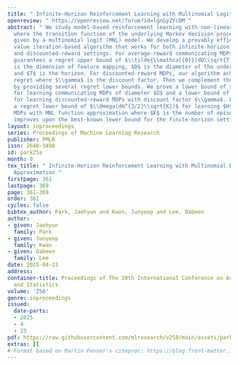 ```yaml
---
title: " Infinite-Horizon Reinforcement Learning with Multinomial Logit Function Approximation "
openreview: " https://openreview.net/forum?id=lgnGyZYcDM "
abstract: " We study model-based reinforcement learning with non-linear function approximation
  where the transition function of the underlying Markov decision process (MDP) is
  given by a multinomial logit (MNL) model. We develop a provably efficient discounted
  value iteration-based algorithm that works for both infinite-horizon average-reward
  and discounted-reward settings. For average-reward communicating MDPs, the algorithm
  guarantees a regret upper bound of $\\tilde{\\mathcal{O}}(dD\\sqrt{T})$ where $d$
  is the dimension of feature mapping, $D$ is the diameter of the underlying MDP,
  and $T$ is the horizon. For discounted-reward MDPs, our algorithm achieves $\\tilde{\\mathcal{O}}(d(1-\\gamma)^{-2}\\sqrt{T})$
  regret where $\\gamma$ is the discount factor. Then we complement these upper bounds
  by providing several regret lower bounds. We prove a lower bound of $\\Omega(d\\sqrt{DT})$
  for learning communicating MDPs of diameter $D$ and a lower bound of $\\Omega(d(1-\\gamma)^{-3/2}\\sqrt{T})$
  for learning discounted-reward MDPs with discount factor $\\gamma$. Lastly, we show
  a regret lower bound of $\\Omega(dH^{3/2}\\sqrt{K})$ for learning $H$-horizon episodic
  MDPs with MNL function approximation where $K$ is the number of episodes, which
  improves upon the best-known lower bound for the finite-horizon setting. "
layout: inproceedings
series: Proceedings of Machine Learning Research
publisher: PMLR
issn: 2640-3498
id: park25a
month: 0
tex_title: " Infinite-Horizon Reinforcement Learning with Multinomial Logit Function
  Approximation "
firstpage: 361
lastpage: 369
page: 361-369
order: 361
cycles: false
bibtex_author: Park, Jaehyun and Kwon, Junyeop and Lee, Dabeen
author:
- given: Jaehyun
  family: Park
- given: Junyeop
  family: Kwon
- given: Dabeen
  family: Lee
date: 2025-04-23
address:
container-title: Proceedings of The 28th International Conference on Artificial Intelligence
  and Statistics
volume: '258'
genre: inproceedings
issued:
  date-parts:
  - 2025
  - 4
  - 23
pdf: https://raw.githubusercontent.com/mlresearch/v258/main/assets/park25a/park25a.pdf
extras: []
# Format based on Martin Fenner's citeproc: https://blog.front-matter.io/posts/citeproc-yaml-for-bibliographies/
---
```

